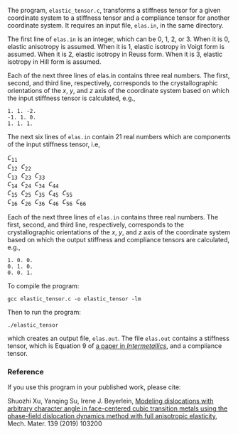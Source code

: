 The program, `elastic_tensor.c`, transforms a stiffness tensor for a given coordinate system to a stiffness tensor and a compliance tensor for another coordinate system. It requires an input file, `elas.in`, in the same directory.

The first line of `elas.in` is an integer, which can be 0, 1, 2, or 3. When it is 0, elastic anisotropy is assumed. When it is 1, elastic isotropy in Voigt form is assumed. When it is 2, elastic isotropy in Reuss form. When it is 3, elastic isotropy in Hill form is assumed.

Each of the next three lines of elas.in contains three real numbers. The first, second, and third line, respectively, corresponds to the crystallographic orientations of the _x_, _y_, and _z_ axis of the coordinate system based on which the input stiffness tensor is calculated, e.g.,

	1. 1. -2.
	-1. 1. 0.
	1. 1. 1.

The next six lines of `elas.in` contain 21 real numbers which are components of the input stiffness tensor, i.e,

<pre>
<i>C</i><sub>11</sub>
<i>C</i><sub>12</sub> <i>C</i><sub>22</sub>
<i>C</i><sub>13</sub> <i>C</i><sub>23</sub> <i>C</i><sub>33</sub>
<i>C</i><sub>14</sub> <i>C</i><sub>24</sub> <i>C</i><sub>34</sub> <i>C</i><sub>44</sub>
<i>C</i><sub>15</sub> <i>C</i><sub>25</sub> <i>C</i><sub>35</sub> <i>C</i><sub>45</sub> <i>C</i><sub>55</sub>
<i>C</i><sub>16</sub> <i>C</i><sub>26</sub> <i>C</i><sub>36</sub> <i>C</i><sub>46</sub> <i>C</i><sub>56</sub> <i>C</i><sub>66</sub>
</pre>

Each of the next three lines of `elas.in` contains three real numbers. The first, second, and third line, respectively, corresponds to the crystallographic orientations of the _x_, _y_, and _z_ axis of the coordinate system based on which the output stiffness and compliance tensors are calculated, e.g.,

	1. 0. 0.
	0. 1. 0.
	0. 0. 1.

To compile the program:

	gcc elastic_tensor.c -o elastic_tensor -lm

Then to run the program:

	./elastic_tensor

which creates an output file, `elas.out`. The file `elas.out` contains a stiffness tensor, which is Equation 9 of [a paper in _Intermetallics_](http://dx.doi.org/10.1016/j.intermet.2020.106844), and a compliance tensor.

### Reference

If you use this program in your published work, please cite:

Shuozhi Xu, Yanqing Su, Irene J. Beyerlein, [Modeling dislocations with arbitrary character angle in face-centered cubic transition metals using the phase-field dislocation dynamics method with full anisotropic elasticity](http://dx.doi.org/10.1016/j.mechmat.2019.103200), Mech. Mater. 139 (2019) 103200
